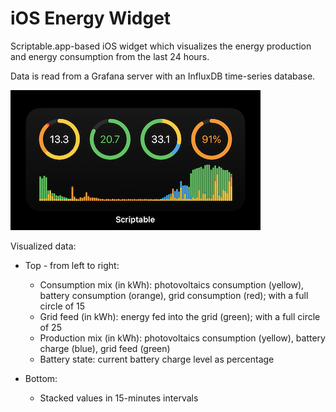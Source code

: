 # iOS Energy Widget

Scriptable.app-based iOS widget which visualizes the energy production and energy consumption from the last 24 hours.

Data is read from a Grafana server with an InfluxDB time-series database.

![](example.png)

Visualized data:

- Top - from left to right:
  - Consumption mix (in kWh): photovoltaics consumption (yellow), battery consumption (orange), grid consumption (red); with a full circle of 15
  - Grid feed (in kWh): energy fed into the grid (green); with a full circle of 25
  - Production mix (in kWh): photovoltaics consumption (yellow), battery charge (blue), grid feed (green)
  - Battery state: current battery charge level as percentage
 
 - Bottom:
   - Stacked values in 15-minutes intervals
